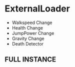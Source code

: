 # ExternalLoader

- Walkspeed Change
- Health Change
- JumpPower Change
- Gravity Change
- Death Detector



## FULL INSTANCE

